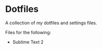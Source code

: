 Dotfiles
========

A collection of my dotfiles and settings files.

Files for the following:

- Sublime Text 2
